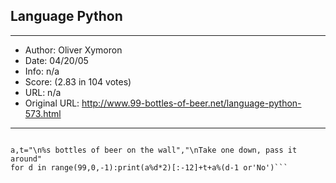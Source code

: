 
## Language Python ##
---
- Author: Oliver Xymoron
- Date: 04/20/05
- Info: n/a
- Score:  (2.83 in 104 votes)
- URL: n/a
- Original URL: http://www.99-bottles-of-beer.net/language-python-573.html
---

```By Oliver Xymoron (133 Bytes)

a,t="\n%s bottles of beer on the wall","\nTake one down, pass it around"
for d in range(99,0,-1):print(a%d*2)[:-12]+t+a%(d-1 or'No')```